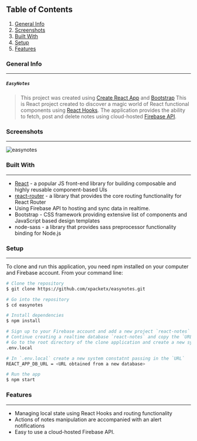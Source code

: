 ## Table of Contents
1. [General Info](#general-info)
2. [Screenshots](#screenshots)
3. [Built With](#built-with)
4. [Setup](#setup)
5. [Features](#features)

### General Info
***
##### `EasyNotes`
> This project was created using [Create React App](https://github.com/facebook/create-react-app) and [Bootstrap](https://getbootstrap.com/)
> This is React project created to discover a magic world of React functional components using [React Hooks](https://reactjs.org/docs/hooks-intro.html).
The application provides the ability to fetch, post and delete notes using cloud-hosted [Firebase API](https://firebase.google.com/).

### Screenshots
***
![easynotes](https://user-images.githubusercontent.com/44978672/109604690-0d0a4180-7b78-11eb-98e7-dd79a791fcdf.jpg)

### Built With
***
* [React](https://reactjs.org/docs/getting-started.html) - a popular JS front-end library for building composable and highly reusable component-based UIs 
* [react-router](https://www.digitalocean.com/community/tutorials/how-to-handle-routing-in-react-apps-with-react-router) - a library that provides the core routing functionality for React Router
* Using Firebase API to hosting and sync data in realtime.
* Bootstrap - CSS framework providing extensive list of components and JavaScript based design templates
* node-sass - a library that provides sass preprocessor functionality binding for Node.js

### Setup
***
To clone and run this application, you need npm installed on your computer and Firebase account. From your command line:
````sh
# Clone the repository
$ git clone https://github.com/xpacketx/easynotes.git

# Go into the repository
$ cd easynotes

# Install dependencies
$ npm install

# Sign up to your Firebase account and add a new project `react-notes`
# Continue creating a realtime database `react-notes` and copy the `URL` given as a reference to this database
# Go to the root directory of the clone application and create a new system file 
.env.local

# In `.env.local` create a new system constatnt passing in the `URL` 
REACT_APP_DB_URL = <URL obtained from a new database>

# Run the app
$ npm start  
````
### Features
***
* Managing local state using React Hooks and routing functionality 
* Actions of notes manipulation are accompanied with an alert notifications
* Easy to use a cloud-hosted Firebase API.
